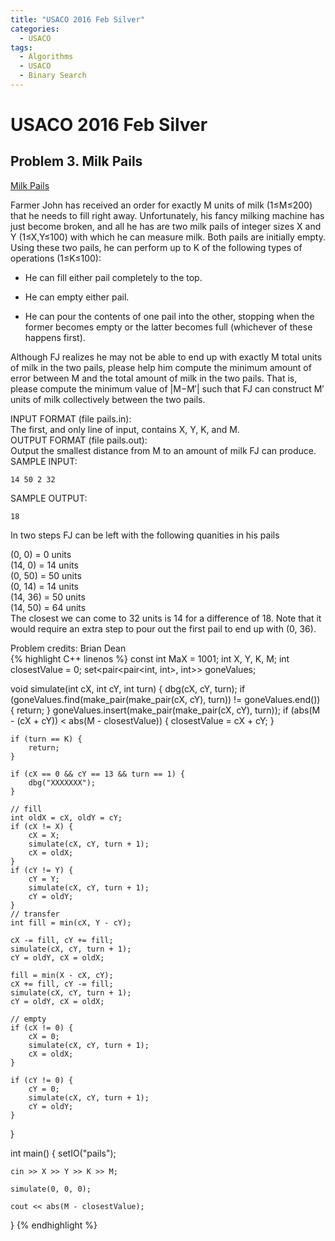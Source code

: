 ```yaml
---
title: "USACO 2016 Feb Silver"
categories:
  - USACO
tags:
  - Algorithms
  - USACO
  - Binary Search
---
```


# USACO 2016 Feb Silver

## Problem 3. Milk Pails

[Milk Pails](http://www.usaco.org/index.php?page=viewproblem2&cpid=620)  

Farmer John has received an order for exactly M units of milk (1≤M≤200) that he needs to fill right away. Unfortunately, his fancy milking machine has just become broken, and all he has are two milk pails of integer sizes X and Y (1≤X,Y≤100) with which he can measure milk. Both pails are initially empty. Using these two pails, he can perform up to K of the following types of operations (1≤K≤100):
- He can fill either pail completely to the top.   

- He can empty either pail.  

- He can pour the contents of one pail into the other, stopping when the former becomes empty or the latter becomes full (whichever of these happens first).  

Although FJ realizes he may not be able to end up with exactly M total units of milk in the two pails, please help him compute the minimum amount of error between M and the total amount of milk in the two pails. That is, please compute the minimum value of |M−M′| such that FJ can construct M′ units of milk collectively between the two pails.  

INPUT FORMAT (file pails.in):  
The first, and only line of input, contains X, Y, K, and M.  
OUTPUT FORMAT (file pails.out):  
Output the smallest distance from M to an amount of milk FJ can produce.  
SAMPLE INPUT:  
```
14 50 2 32
```
SAMPLE OUTPUT:
```
18
```
In two steps FJ can be left with the following quanities in his pails  

(0, 0) = 0 units  
(14, 0) = 14 units  
(0, 50) = 50 units  
(0, 14) = 14 units  
(14, 36) = 50 units  
(14, 50) = 64 units  
The closest we can come to 32 units is 14 for a difference of 18. Note that it would require an extra step to pour out the first pail to end up with (0, 36).  

Problem credits: Brian Dean  
{% highlight C++ linenos %}
const int MaX = 1001;
int X, Y, K, M;
int closestValue = 0;
set<pair<pair<int, int>, int>> goneValues;

void simulate(int cX, int cY, int turn) {
    dbg(cX, cY, turn);
    if (goneValues.find(make_pair(make_pair(cX, cY), turn)) != goneValues.end()) {
        return;
    }
    goneValues.insert(make_pair(make_pair(cX, cY), turn));
    if (abs(M - (cX + cY)) < abs(M - closestValue)) {
        closestValue = cX + cY;
    }

    if (turn == K) {
        return;
    }

    if (cX == 0 && cY == 13 && turn == 1) {
        dbg("XXXXXXX");
    }

    // fill
    int oldX = cX, oldY = cY;
    if (cX != X) {
        cX = X;
        simulate(cX, cY, turn + 1);
        cX = oldX;
    }
    if (cY != Y) {
        cY = Y;
        simulate(cX, cY, turn + 1);
        cY = oldY;
    }
    // transfer
    int fill = min(cX, Y - cY);

    cX -= fill, cY += fill;
    simulate(cX, cY, turn + 1);
    cY = oldY, cX = oldX;

    fill = min(X - cX, cY);
    cX += fill, cY -= fill;
    simulate(cX, cY, turn + 1);
    cY = oldY, cX = oldX;

    // empty
    if (cX != 0) {
        cX = 0;
        simulate(cX, cY, turn + 1);
        cX = oldX;
    }

    if (cY != 0) {
        cY = 0;
        simulate(cX, cY, turn + 1);
        cY = oldY;
    }

}


int main() {
    setIO("pails");

    cin >> X >> Y >> K >> M;

    simulate(0, 0, 0);

    cout << abs(M - closestValue);
}
{% endhighlight %}
